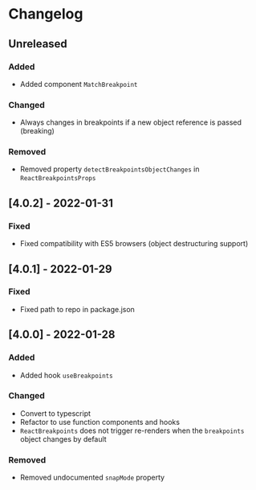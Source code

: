 # Changelog

## Unreleased

### Added

- Added component `MatchBreakpoint`

### Changed

- Always changes in breakpoints if a new object reference is passed (breaking)

### Removed

- Removed property `detectBreakpointsObjectChanges` in `ReactBreakpointsProps`

## [4.0.2] - 2022-01-31

### Fixed

- Fixed compatibility with ES5 browsers (object destructuring support)

## [4.0.1] - 2022-01-29

### Fixed

- Fixed path to repo in package.json

## [4.0.0] - 2022-01-28

### Added

- Added hook `useBreakpoints`

### Changed

- Convert to typescript
- Refactor to use function components and hooks
- `ReactBreakpoints` does not trigger re-renders when the `breakpoints` object changes by default

### Removed

- Removed undocumented `snapMode` property
